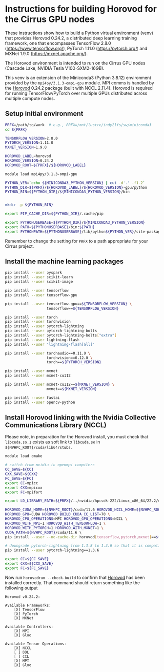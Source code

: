 Instructions for building Horovod for the Cirrus GPU nodes
==========================================================

These instructions show how to build a Python virtual environment (venv) that provides Horovod 0.24.2, a distributed deep learning training framework,
one that encompasses TensorFlow 2.8.0 (https://www.tensorflow.org/), PyTorch 1.11.0 (https://pytorch.org/) and MXNet 1.9.0 (https://mxnet.apache.org/).

The Horovod environment is intended to run on the Cirrus GPU nodes (Cascade Lake, NVIDIA Tesla V100-SXM2-16GB).

This venv is an extension of the Miniconda3 (Python 3.8.12) environment provided by the `mpi4py/3.1.3-ompi-gpu` module.
MPI comms is handled by the [Horovod](https://horovod.readthedocs.io/en/stable/index.html) 0.24.2 package (built with NCCL 2.11.4).
Horovod is required for running TensorFlow/PyTorch over multiple GPUs distributed across multiple compute nodes.


Setup initial environment
-------------------------

```bash
PRFX=/path/to/work  # e.g., PRFX=/mnt/lustre/indy2lfs/sw/miniconda3
cd ${PRFX}

TENSORFLOW_VERSION=2.8.0
PYTORCH_VERSION=1.11.0
MXNET_VERSION=1.9.0

HOROVOD_LABEL=horovod
HOROVOD_VERSION=0.24.2
HOROVOD_ROOT=${PRFX}/${HOROVOD_LABEL}

module load mpi4py/3.1.3-ompi-gpu

PYTHON_VER=`echo ${MINICONDA3_PYTHON_VERSION} | cut -d'.' -f1-2`
PYTHON_DIR=${PRFX}/${HOROVOD_LABEL}/${HOROVOD_VERSION}-gpu/python
PYTHON_BIN=${PYTHON_DIR}/${MINICONDA3_PYTHON_VERSION}/bin


mkdir -p ${PYTHON_BIN}

export PIP_CACHE_DIR=${PYTHON_DIR}/.cache/pip

export PYTHONUSERBASE=${PYTHON_DIR}/${MINICONDA3_PYTHON_VERSION}
export PATH=${PYTHONUSERBASE}/bin:${PATH}
export PYTHONPATH=${PYTHONUSERBASE}/lib/python${PYTHON_VER}/site-packages:${PYTHONPATH}
```

Remember to change the setting for `PRFX` to a path appropriate for your Cirrus project.


Install the machine learning packages
-------------------------------------

```bash
pip install --user pyspark
pip install --user scikit-learn
pip install --user scikit-image

pip install --user tensorflow
pip install --user tensorflow-gpu

pip install --user tensorflow-gpu==${TENSORFLOW_VERSION} \
                   tensorflow==${TENSORFLOW_VERSION}

pip install --user torch
pip install --user torchvision
pip install --user pytorch-lightning
pip install --user pytorch-lightning-bolts
pip install --user pytorch-lightning-bolts["extra"]
pip install --user lightning-flash
pip install --user 'lightning-flash[all]'

pip install --user torchaudio==0.11.0 \
                   torchvision==0.12.0 \
                   torch==${PYTORCH_VERSION}

pip install --user mxnet
pip install --user mxnet-cu112

pip install --user mxnet-cu112==${MXNET_VERSION} \
                   mxnet==${MXNET_VERSION}

pip install --user fastai
pip install --user opencv-python
```


Install Horovod linking with the Nvidia Collective Communications Library (NCCL)
--------------------------------------------------------------------------------

Please note, in preparation for the Horovod install, you must check that `libcuda.so.1`
exists as soft link to `libcuda.so` in `${NVHPC_ROOT}/cuda/lib64/stubs`.

```bash
module load cmake

# switch from nvidia to openmpi compilers
CC_SAVE=${CC}
CXX_SAVE=${CXX}
FC_SAVE=${FC}
export CC=mpicc
export CXX=mpicxx
export FC=mpifort

export LD_LIBRARY_PATH=${PRFX}/../nvidia/hpcsdk-222/Linux_x86_64/22.2/cuda/lib64/stubs:${LD_LIBRARY_PATH}

HOROVOD_CUDA_HOME=${NVHPC_ROOT}/cuda/11.6 HOROVOD_NCCL_HOME=${NVHPC_ROOT}/comm_libs/nccl \
HOROVOD_GPU=CUDA HOROVOD_BUILD_CUDA_CC_LIST=70 \
HOROVOD_CPU_OPERATIONS=MPI HOROVOD_GPU_OPERATIONS=NCCL \
HOROVOD_WITH_MPI=1 HOROVOD_WITH_TENSORFLOW=1 \
HOROVOD_WITH_PYTORCH=1 HOROVOD_WITH_MXNET=1 \
CUDA_PATH=${NVHPC_ROOT}/cuda/11.6 \    
pip install --user --no-cache-dir horovod[tensorflow,pytorch,mxnet]==${HOROVOD_VERSION}

# downgrade pytorch-lightning from 1.3.8 to 1.3.6 so that it is compatible with pytorch-tabular 0.7.0
pip install --user pytorch-lightning==1.3.6

export CC=${CC_SAVE}
export CXX=${CXX_SAVE}
export FC=${FC_SAVE}
```

Now run `horovodrun --check-build` to confirm that [Horovod](https://horovod.readthedocs.io/en/stable/index.html) has been installed
correctly. That command should return something like the following output

```
Horovod v0.24.2:

Available Frameworks:
    [X] TensorFlow
    [X] PyTorch
    [X] MXNet

Available Controllers:
    [X] MPI
    [X] Gloo

Available Tensor Operations:
    [X] NCCL
    [ ] DDL
    [ ] CCL
    [X] MPI
    [X] Gloo 
```